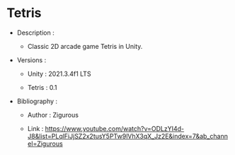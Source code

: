 # Tetris
- Description :

  - Classic 2D arcade game Tetris in Unity.

- Versions :

  - Unity : 2021.3.4f1 LTS

  - Tetris : 0.1

- Bibliography :

  - Author : Zigurous

  - Link : https://www.youtube.com/watch?v=ODLzYI4d-J8&list=PLqlFiJjSZ2x2tusY5PTw9lVhX3qX_Jz2E&index=7&ab_channel=Zigurous
